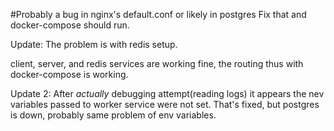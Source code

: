 #Probably a bug in nginx's default.conf or likely in postgres
Fix that and docker-compose should run.

Update:
The problem is with redis setup.

client, server, and redis services are
working fine, the routing thus with docker-compose is working.

Update 2:
After _actually_ debugging attempt(reading logs) it appears the nev variables passed to worker service were not set.
That's fixed, but postgres is down, probably same problem of env variables.
